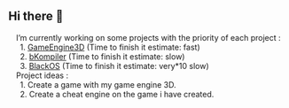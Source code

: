 ## Hi there 👋
&emsp;I’m currently working on some projects with the priority of each project :
&emsp;&ensp;1. [GameEngine3D](https://github.com/katpercent/GameEngine3D) (Time to finish it estimate: fast)  
&emsp;&ensp;2. [bKompiler](https://github.com/katpercent/bKompiler) (Time to finish it estimate: slow)  
&emsp;&ensp;3. [BlackOS](https://github.com/katpercent/BlackOS) (Time to finish it estimate: very*10 slow)  
&emsp;Project ideas :  
&emsp;&ensp;1. Create a game with my game engine 3D.  
&emsp;&ensp;2. Create a cheat engine on the game i have created.
